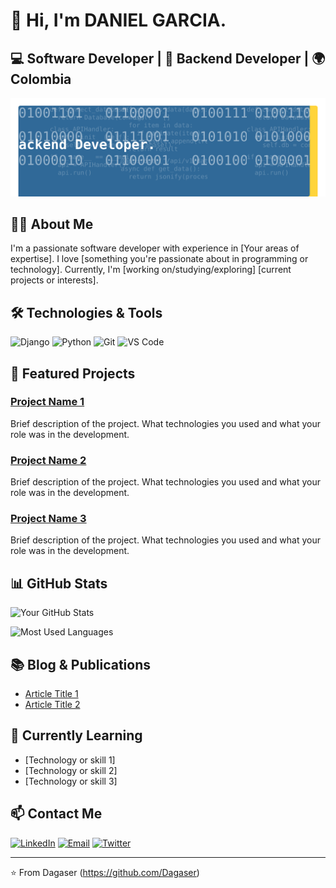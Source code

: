 # 👋 Hi, I'm DANIEL GARCIA.

## 💻 Software Developer | 🌟 Backend Developer | 🌍 Colombia

![Developer Profile Banner](https://raw.githubusercontent.com/Dagaser/Dagaser/7e0b51c081553b18ee9d4dd3deb9c1f58321854b/banner.svg)

## 👨‍💻 About Me

I'm a passionate software developer with experience in [Your areas of expertise]. I love [something you're passionate about in programming or technology]. Currently, I'm [working on/studying/exploring] [current projects or interests].

## 🛠️ Technologies & Tools

![Django](https://img.shields.io/badge/django-%23092E20.svg?style=for-the-badge&logo=django&logoColor=white)
![Python](https://img.shields.io/badge/-Python-3776AB?style=flat-square&logo=python&logoColor=white)
![Git](https://img.shields.io/badge/-Git-F05032?style=flat-square&logo=git&logoColor=white)
![VS Code](https://img.shields.io/badge/-VS%20Code-007ACC?style=flat-square&logo=visual-studio-code)
<!-- Add or replace with your technologies -->

## 🚀 Featured Projects

### [Project Name 1](https://github.com/username/project1)
Brief description of the project. What technologies you used and what your role was in the development.

### [Project Name 2](https://github.com/username/project2)
Brief description of the project. What technologies you used and what your role was in the development.

### [Project Name 3](https://github.com/username/project3)
Brief description of the project. What technologies you used and what your role was in the development.

## 📊 GitHub Stats

![Your GitHub Stats](https://github-readme-stats.vercel.app/api?username=YourUsername&show_icons=true&theme=radical)

![Most Used Languages](https://github-readme-stats.vercel.app/api/top-langs/?username=YourUsername&layout=compact&theme=radical)

## 📚 Blog & Publications

- [Article Title 1](https://link-to-your-blog.com/article1)
- [Article Title 2](https://link-to-your-blog.com/article2)
<!-- Optional: if you have a blog or write on platforms like Medium -->

## 🌱 Currently Learning

- [Technology or skill 1]
- [Technology or skill 2]
- [Technology or skill 3]

## 📫 Contact Me

[![LinkedIn](https://img.shields.io/badge/-LinkedIn-0A66C2?style=flat-square&logo=linkedin&logoColor=white)](https://www.linkedin.com/in/yourusername/)
[![Email](https://img.shields.io/badge/-Email-D14836?style=flat-square&logo=gmail&logoColor=white)](mailto:your@email.com)
[![Twitter](https://img.shields.io/badge/-Twitter-1DA1F2?style=flat-square&logo=twitter&logoColor=white)](https://twitter.com/yourusername)
<!-- Customize with your social networks -->

---

⭐️ From Dagaser (https://github.com/Dagaser)
